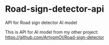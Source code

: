 # Road-sign-detector-api
API for Road sign detector AI model

This is API for AI model from my other project: https://github.com/ArtyomOl/Road-sign-detector